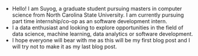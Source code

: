 * Hello! I am Suyog, a graduate student pursuing masters in computer science from North Carolina State University. I am currently pursuing part time internship/co-op as an software development intern.
* I a data enthusiast and looking to explore opportunities in the field of data science, machine learning, data analytics or software development. 
* I hope everyone will bear with me as this will be my first blog post and I will try not to make it as my last blog post.
